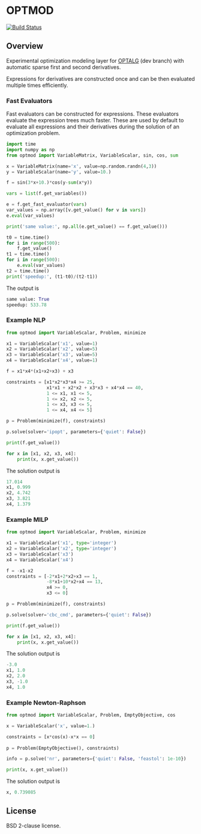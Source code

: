 # OPTMOD

[![Build Status](https://travis-ci.org/ttinoco/OPTMOD.svg?branch=master)](https://travis-ci.org/ttinoco/OPTMOD)

## Overview

Experimental optimization modeling layer for [OPTALG](https://github.com/ttinoco/OPTALG) (dev branch) with automatic sparse first and second derivatives.

Expressions for derivatives are constructed once and can be then evaluated multiple times efficiently.

### Fast Evaluators

Fast evaluators can be constructed for expressions. These evaluators evaluate the expression trees much faster. These are used by default to evaluate all expressions and their derivatives during the solution of an optimization problem.

```python
import time
import numpy as np
from optmod import VariableMatrix, VariableScalar, sin, cos, sum

x = VariableMatrix(name='x', value=np.random.randn(4,3))
y = VariableScalar(name='y', value=10.)

f = sin(3*x+10.)*cos(y-sum(x*y))

vars = list(f.get_variables())

e = f.get_fast_evaluator(vars)
var_values = np.array([v.get_value() for v in vars])
e.eval(var_values)

print('same value:', np.all(e.get_value() == f.get_value()))

t0 = time.time()
for i in range(500):
    f.get_value()
t1 = time.time()
for i in range(500):
    e.eval(var_values)
t2 = time.time()
print('speedup:', (t1-t0)/(t2-t1))
```

The output is
```python
same value: True
speedup: 533.78
```

### Example NLP

```python
from optmod import VariableScalar, Problem, minimize

x1 = VariableScalar('x1', value=1)
x2 = VariableScalar('x2', value=5)
x3 = VariableScalar('x3', value=5)
x4 = VariableScalar('x4', value=1)

f = x1*x4*(x1+x2+x3) + x3

constraints = [x1*x2*x3*x4 >= 25,
               x1*x1 + x2*x2 + x3*x3 + x4*x4 == 40,
               1 <= x1, x1 <= 5,
               1 <= x2, x2 <= 5,
               1 <= x3, x3 <= 5,
               1 <= x4, x4 <= 5]

p = Problem(minimize(f), constraints)

p.solve(solver='ipopt', parameters={'quiet': False})

print(f.get_value())

for x in [x1, x2, x3, x4]:
    print(x, x.get_value())
```

The solution output is
```python
17.014
x1, 0.999
x2, 4.742
x3, 3.821
x4, 1.379
```

### Example MILP

```python
from optmod import VariableScalar, Problem, minimize

x1 = VariableScalar('x1', type='integer')
x2 = VariableScalar('x2', type='integer')
x3 = VariableScalar('x3')
x4 = VariableScalar('x4')

f = -x1-x2
constraints = [-2*x1+2*x2+x3 == 1,
               -8*x1+10*x2+x4 == 13,
               x4 >= 0,
               x3 <= 0]

p = Problem(minimize(f), constraints)

p.solve(solver='cbc_cmd', parameters={'quiet': False})

print(f.get_value())

for x in [x1, x2, x3, x4]:
    print(x, x.get_value())
```

The solution output is
```python
-3.0
x1, 1.0
x2, 2.0
x3, -1.0
x4, 1.0
```

### Example Newton-Raphson

```python
from optmod import VariableScalar, Problem, EmptyObjective, cos

x = VariableScalar('x', value=1.)

constraints = [x*cos(x)-x*x == 0]
        
p = Problem(EmptyObjective(), constraints)

info = p.solve('nr', parameters={'quiet': False, 'feastol': 1e-10})

print(x, x.get_value())
```

The solution output is
```python
x, 0.739085
```

## License

BSD 2-clause license.
